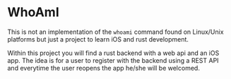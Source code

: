 # WhoAmI

This is not an implementation of the `whoami` command found on Linux/Unix platforms but just a project to learn iOS and rust development.

Within this project you will find a rust backend with a web api and an iOS app. The idea is for a user to register with the backend using a REST API and everytime the user reopens the app he/she will be welcomed.
